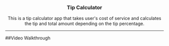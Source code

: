 <h3 align="center">Tip Calculator</h3>
<p align="center">
This is a tip calculator app that takes user's cost of service and calculates the tip and total amount depending on the tip percentage.
    </p>
<hr>
##Video Walkthrough